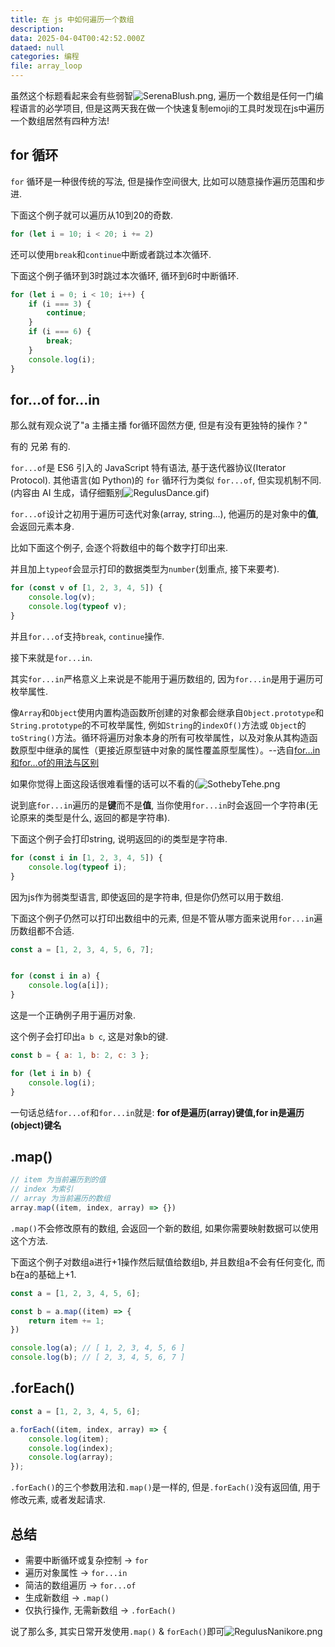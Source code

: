 ```yaml
---
title: 在 js 中如何遍历一个数组
description:
data: 2025-04-04T00:42:52.000Z
dataed: null
categories: 编程
file: array_loop
---
```


虽然这个标题看起来会有些弱智<img src="https://gcore.jsdelivr.net/gh/sooooooooooooooooootheby/Emoji_Chest@v1.0.0/package/aurakingdom/SerenaBlush.png" alt="SerenaBlush.png" class="emoji">, 遍历一个数组是任何一门编程语言的必学项目, 但是这两天我在做一个快速复制emoji的工具时发现在js中遍历一个数组居然有四种方法!

## for 循环

`for` 循环是一种很传统的写法, 但是操作空间很大, 比如可以随意操作遍历范围和步进.

下面这个例子就可以遍历从10到20的奇数.

```javascript
for (let i = 10; i < 20; i += 2)
```

还可以使用`break`和`continue`中断或者跳过本次循环.

下面这个例子循环到3时跳过本次循环, 循环到6时中断循环.

```javascript
for (let i = 0; i < 10; i++) {
    if (i === 3) {
        continue;
    }
    if (i === 6) {
        break;
    }
    console.log(i);
}
```

## for...of for...in

那么就有观众说了"a 主播主播 for循环固然方便, 但是有没有更独特的操作？"

有的 兄弟 有的.

`for...of`是 ES6 引入的 JavaScript 特有语法, 基于迭代器协议(Iterator Protocol). 其他语言(如 Python)的 `for` 循环行为类似 `for...of`, 但实现机制不同. (内容由 AI 生成，请仔细甄别<img src="https://gcore.jsdelivr.net/gh/sooooooooooooooooootheby/Emoji_Chest@v1.0.0/package/r1999/RegulusDance.gif" alt="RegulusDance.gif" class="emoji">)

`for...of`设计之初用于遍历可迭代对象(array, string...), 他遍历的是对象中的**值**, 会返回元素本身.

比如下面这个例子, 会逐个将数组中的每个数字打印出来.

并且加上`typeof`会显示打印的数据类型为`number`(划重点, 接下来要考).

```javascript
for (const v of [1, 2, 3, 4, 5]) {
    console.log(v);
    console.log(typeof v);
}
```

并且`for...of`支持`break`, `continue`操作.

接下来就是`for...in`.

其实`for...in`严格意义上来说是不能用于遍历数组的, 因为`for...in`是用于遍历可枚举属性.

像`Array`和`Object`使用内置构造函数所创建的对象都会继承自`Object.prototype`和`String.prototype`的不可枚举属性, 例如`String`的`indexOf()`方法或 `Object`的`toString()`方法。循环将遍历对象本身的所有可枚举属性，以及对象从其构造函数原型中继承的属性（更接近原型链中对象的属性覆盖原型属性）。--选自[for…in和for…of的用法与区别](https://segmentfault.com/a/1190000022348279)

如果你觉得上面这段话很难看懂的话可以不看的(<img src="https://gcore.jsdelivr.net/gh/sooooooooooooooooootheby/Emoji_Chest@v1.0.0/package/r1999/SothebyTehe.png" alt="SothebyTehe.png" class="emoji">

说到底`for...in`遍历的是**键**而不是**值**, 当你使用`for...in`时会返回一个字符串(无论原来的类型是什么, 返回的都是字符串).

下面这个例子会打印string, 说明返回的i的类型是字符串.

```javascript
for (const i in [1, 2, 3, 4, 5]) {
    console.log(typeof i);
}
```

因为js作为弱类型语言, 即使返回的是字符串, 但是你仍然可以用于数组.

下面这个例子仍然可以打印出数组中的元素, 但是不管从哪方面来说用`for...in`遍历数组都不合适.

```javascript
const a = [1, 2, 3, 4, 5, 6, 7];


for (const i in a) {
    console.log(a[i]);
}
```

这是一个正确例子用于遍历对象.

这个例子会打印出`a b c`, 这是对象b的键.

```javascript
const b = { a: 1, b: 2, c: 3 };

for (let i in b) {
    console.log(i);
}
```

一句话总结`for...of`和`for...in`就是: **for of是遍历(array)键值,for in是遍历(object)键名**

## .map()

```javascript
// item 为当前遍历到的值
// index 为索引
// array 为当前遍历的数组
array.map((item, index, array) => {})
```

`.map()`不会修改原有的数组, 会返回一个新的数组, 如果你需要映射数据可以使用这个方法.

下面这个例子对数组a进行+1操作然后赋值给数组b, 并且数组a不会有任何变化, 而b在a的基础上+1.

```javascript
const a = [1, 2, 3, 4, 5, 6];

const b = a.map((item) => {
    return item += 1;
})

console.log(a); // [ 1, 2, 3, 4, 5, 6 ]
console.log(b); // [ 2, 3, 4, 5, 6, 7 ]
```

## .forEach()

```javascript
const a = [1, 2, 3, 4, 5, 6];

a.forEach((item, index, array) => {
    console.log(item);
    console.log(index);
    console.log(array);
});
```

`.forEach()`的三个参数用法和`.map()`是一样的, 但是`.forEach()`没有返回值, 用于修改元素, 或者发起请求.

## 总结

- 需要中断循环或复杂控制 → `for`
- 遍历对象属性 → `for...in`
- 简洁的数组遍历 → `for...of`
- 生成新数组 → `.map()`
- 仅执行操作, 无需新数组 → `.forEach()`

说了那么多, 其实日常开发使用`.map()` & `forEach()`即可<img src="https://gcore.jsdelivr.net/gh/sooooooooooooooooootheby/Emoji_Chest@v1.0.0/package/r1999/RegulusNanikore.png" alt="RegulusNanikore.png" class="emoji">





